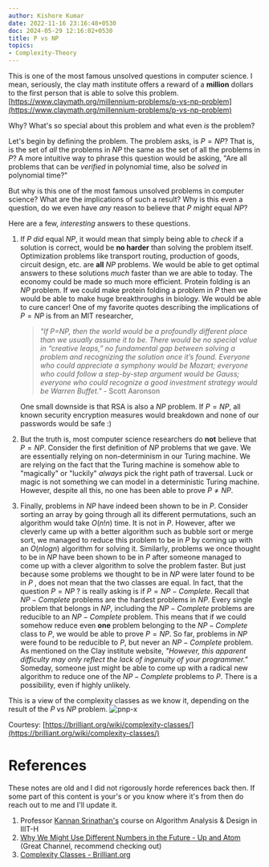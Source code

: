 ```yaml
---
author: Kishore Kumar
date: 2022-11-16 23:16:48+0530
doc: 2024-05-29 12:16:02+0530
title: P vs NP
topics:
- Complexity-Theory
---
```

This is one of the most famous unsolved questions in computer science. I mean, seriously, the clay math institute offers a reward of a **million** dollars to the first person that is able to solve this problem. [https://www.claymath.org/millennium-problems/p-vs-np-problem](https://www.claymath.org/millennium-problems/p-vs-np-problem)

Why? What's so special about this problem and what even _is_ the problem?

Let's begin by defining the problem. The problem asks, is $P = NP$? That is, is the set of _all_ the problems in $NP$ the same as the set of all the problems in $P$? A more intuitive way to phrase this question would be asking, "Are all problems that can be _verified_ in polynomial time, also be _solved_ in polynomial time?"

But why is this one of the most famous unsolved problems in computer science? What are the implications of such a result? Why is this even a question, do we even have _any_ reason to believe that $P$ _might_ equal $NP$?

Here are a few, _interesting_ answers to these questions.

1. If $P$ _did_ equal $NP$, it would mean that simply being able to _check_ if a solution is correct, would be **no harder** than solving the problem itself. Optimization problems like transport routing, production of goods, circuit design, etc. are **all** $NP$ problems. We would be able to get optimal answers to these solutions _much_ faster than we are able to today. The economy could be made so much more efficient. Protein folding is an $NP$ problem. If we could make protein folding a problem in $P$ then we would be able to make huge breakthroughs in biology. We would be able to cure cancer! One of my favorite quotes describing the implications of $P=NP$ is from an MIT researcher,
    
    > _"If P=NP, then the world would be a profoundly different place than we usually assume it to be. There would be no special value in “creative leaps,” no fundamental gap between solving a problem and recognizing the solution once it’s found. Everyone who could appreciate a symphony would be Mozart; everyone who could follow a step-by-step argument would be Gauss; everyone who could recognize a good investment strategy would be Warren Buffet."_ - Scott Aaronson
    
    One small downside is that RSA is also a $NP$ problem. If $P=NP$, all known security encryption measures would breakdown and none of our passwords would be safe :)
    
2. But the truth is, most computer science researchers do **not** believe that $P=NP$. Consider the first definition of $NP$ problems that we gave. We are essentially relying on non-determinism in our Turing machine. We are relying on the fact that the Turing machine is somehow able to "magically" or "luckily" _always_ pick the right path of traversal. Luck or magic is not something we can model in a deterministic Turing machine. However, despite all this, no one has been able to prove $P \neq NP$.
    
3. Finally, problems in $NP$ have indeed been shown to be in $P$. Consider sorting an array by going through all its different permutations, such an algorithm would take $O(n!n)$ time. It is not in $P$. However, after we cleverly came up with a better algorithm such as bubble sort or merge sort, we managed to reduce this problem to be in $P$ by coming up with an $O(nlogn)$ algorithm for solving it. Similarly, problems we once thought to be in $NP$ have been shown to be in $P$ after someone managed to come up with a clever algorithm to solve the problem faster. But just because some problems we thought to be in $NP$ were later found to be in $P$ , does not mean that the two classes are equal. In fact, that the question $P=NP$ ? is really asking is if $P = NP-Complete$. Recall that $NP-Complete$ problems are the hardest problems in $NP$. Every single problem that belongs in $NP$, including the $NP-Complete$ problems are reducible to an $NP-Complete$ problem. This means that if we could somehow reduce even **one** problem belonging to the $NP-Complete$ class to $P$, we would be able to prove $P=NP$. So far, problems in $NP$ were found to be reducible to $P$, but never an $NP-Complete$ problem. As mentioned on the Clay institute website, _"However, this apparent difficulty may only reflect the lack of ingenuity of your programmer."_ Someday, someone just might be able to come up with a radical new algorithm to reduce one of the $NP-Complete$ problems to $P$. There is a possibility, even if highly unlikely.
    

This is a view of the complexity classes as we know it, depending on the result of the $P$ vs $NP$ problem.
![pnp-x](/images/pnp-x.png)


Courtesy: [https://brilliant.org/wiki/complexity-classes/](https://brilliant.org/wiki/complexity-classes/)
# References
These notes are old and I did not rigorously horde references back then. If some part of this content is your's or you know where it's from then do reach out to me and I'll update it. 
1. Professor [Kannan Srinathan's](https://www.iiit.ac.in/people/faculty/srinathan/) course on Algorithm Analysis & Design in IIIT-H
3. [Why We Might Use Different Numbers in the Future - Up and Atom](https://youtu.be/JS40jPaogM4?si=2DM7YS6xnipvUO5C) (Great Channel, recommend checking out)
4. [Complexity Classes - Brilliant.org](https://brilliant.org/wiki/complexity-classes/)
